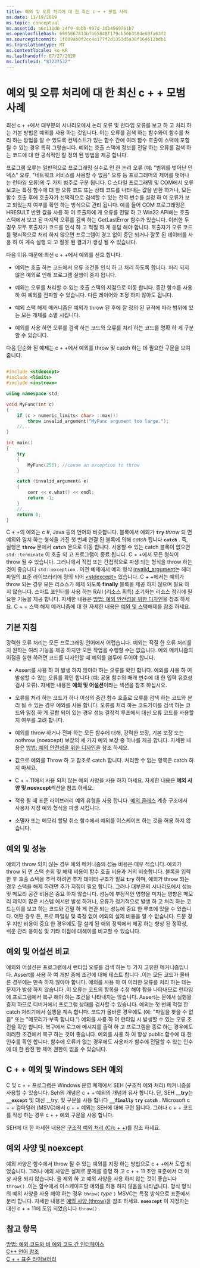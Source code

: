 ```yaml
---
title: 예외 및 오류 처리에 대 한 최신 c + + 모범 사례
ms.date: 11/19/2019
ms.topic: conceptual
ms.assetid: a6c111d0-24f9-4bbb-997d-3db4569761b7
ms.openlocfilehash: 6995867813bfb65848f179cb56b358de68fa63f2
ms.sourcegitcommit: 1f009ab0f2cc4a177f2d1353d5a38f164612bdb1
ms.translationtype: MT
ms.contentlocale: ko-KR
ms.lasthandoff: 07/27/2020
ms.locfileid: "87227532"
---
```

# <a name="modern-c-best-practices-for-exceptions-and-error-handling"></a>예외 및 오류 처리에 대 한 최신 c + + 모범 사례

최신 c + +에서 대부분의 시나리오에서 논리 오류 및 런타임 오류를 보고 하 고 처리 하는 기본 방법은 예외를 사용 하는 것입니다. 이는 오류를 검색 하는 함수와이 함수를 처리 하는 방법을 알 수 있도록 컨텍스트가 있는 함수 간에 여러 함수 호출이 스택에 포함 될 수 있는 경우 특히 그렇습니다. 예외는 호출 스택에 정보를 전달 하는 오류를 검색 하는 코드에 대 한 공식적인 잘 정의 된 방법을 제공 합니다.

프로그램 오류는 일반적으로 프로그래밍 실수로 인 한 논리 오류 (예: "범위를 벗어난 인덱스" 오류, "네트워크 서비스를 사용할 수 없음" 오류 등 프로그래머의 제어를 벗어나는 런타임 오류)의 두 가지 범주로 구분 됩니다. C 스타일 프로그래밍 및 COM에서 오류 보고는 특정 함수에 대 한 오류 코드 또는 상태 코드를 나타내는 값을 반환 하거나, 모든 함수 호출 후에 호출자가 선택적으로 검색할 수 있는 전역 변수를 설정 하 여 오류가 보고 되었는지 여부를 확인 하는 방식으로 관리 됩니다. 예를 들어 COM 프로그래밍은 HRESULT 반환 값을 사용 하 여 호출자에 게 오류를 전달 하 고 Win32 API에는 호출 스택에서 보고 된 마지막 오류를 검색 하는 GetLastError 함수가 있습니다. 이러한 두 경우 모두 호출자가 코드를 인식 하 고 적절 하 게 응답 해야 합니다. 호출자가 오류 코드를 명시적으로 처리 하지 않으면 프로그램이 경고 없이 중단 되거나 잘못 된 데이터를 사용 하 여 계속 실행 되 고 잘못 된 결과가 생성 될 수 있습니다.

다음 이유 때문에 최신 c + +에서 예외를 선호 합니다.

- 예외는 호출 하는 코드에서 오류 조건을 인식 하 고 처리 하도록 합니다. 처리 되지 않은 예외로 인해 프로그램 실행이 중지 됩니다.

- 예외는 오류를 처리할 수 있는 호출 스택의 지점으로 이동 합니다. 중간 함수를 사용 하 여 예외를 전파할 수 있습니다. 다른 레이어와 조정 하지 않아도 됩니다.

- 예외 스택 해제 메커니즘은 예외가 throw 된 후에 잘 정의 된 규칙에 따라 범위에 있는 모든 개체를 소멸 시킵니다.

- 예외를 사용 하면 오류를 검색 하는 코드와 오류를 처리 하는 코드를 명확 하 게 구분할 수 있습니다.

다음 단순화 된 예제는 c + +에서 예외를 throw 및 catch 하는 데 필요한 구문을 보여 줍니다.

```cpp

#include <stdexcept>
#include <limits>
#include <iostream>

using namespace std;

void MyFunc(int c)
{
    if (c > numeric_limits< char> ::max())
        throw invalid_argument("MyFunc argument too large.");
    //...
}

int main()
{
    try
    {
        MyFunc(256); //cause an exception to throw
    }

    catch (invalid_argument& e)
    {
        cerr << e.what() << endl;
        return -1;
    }
    //...
    return 0;
}
```

C + +의 예외는 c #, Java 등의 언어와 비슷합니다. 블록에서 예외가 **`try`** *throw* 되 면 예외와 일치 하는 형식을 가진 첫 번째 연결 된 블록에 의해 *catch* 됩니다 **`catch`** . 즉, 실행은 **`throw`** 문에서 **`catch`** 문으로 이동 합니다. 사용할 수 있는 catch 블록이 없으면 `std::terminate` 이 호출 되 고 프로그램이 종료 됩니다. C + +에서 모든 형식이 throw 될 수 있습니다. 그러나에서 직접 또는 간접적으로 파생 되는 형식을 throw 하는 것이 좋습니다 `std::exception` . 이전 예제에서 예외 형식 [invalid_argument](../standard-library/invalid-argument-class.md)는 헤더 파일의 표준 라이브러리에 정의 되어 [\<stdexcept>](../standard-library/stdexcept.md) 있습니다. C + +에서는 예외가 throw 되는 경우 모든 리소스가 해제 되도록 **finally** 블록을 제공 하지 않으며 필요 하지 않습니다. 스마트 포인터를 사용 하는 RAII (리소스 획득) 초기화는 리소스 정리에 필요한 기능을 제공 합니다. 자세한 내용은 [방법: 예외 안전성을 위한 디자인](how-to-design-for-exception-safety.md)을 참조 하세요. C + + 스택 해제 메커니즘에 대 한 자세한 내용은 [예외 및 스택](exceptions-and-stack-unwinding-in-cpp.md)해제를 참조 하세요.

## <a name="basic-guidelines"></a>기본 지침

강력한 오류 처리는 모든 프로그래밍 언어에서 어렵습니다. 예외는 적절 한 오류 처리를 지 원하는 여러 기능을 제공 하지만 모든 작업을 수행할 수는 없습니다. 예외 메커니즘의 이점을 실현 하려면 코드를 디자인할 때 예외를 염두에 두어야 합니다.

- Assert를 사용 하 여 발생 하지 않아야 하는 오류를 확인 합니다. 예외를 사용 하 여 발생할 수 있는 오류를 확인 합니다 (예: 공용 함수의 매개 변수에 대 한 입력 유효성 검사 오류). 자세한 내용은 **예외 및 어설션**이라는 섹션을 참조 하십시오.

- 오류를 처리 하는 코드가 하나 이상의 중간 함수 호출로 오류를 검색 하는 코드와 분리 될 수 있는 경우 예외를 사용 합니다. 오류를 처리 하는 코드가이를 검색 하는 코드와 밀접 하 게 결합 되어 있는 경우 성능 결정적 루프에서 대신 오류 코드를 사용할지 여부를 고려 합니다.

- 예외를 throw 하거나 전파 하는 모든 함수에 대해, 강력한 보장, 기본 보장 또는 nothrow (noexcept) 보장의 세 가지 예외 보장 중 하나를 제공 합니다. 자세한 내용은 [방법: 예외 안전성을 위한 디자인](how-to-design-for-exception-safety.md)을 참조 하세요.

- 값으로 예외를 Throw 하 고 참조로 catch 합니다. 처리할 수 없는 항목은 catch 하지 마세요.

- C + + 11에서 사용 되지 않는 예외 사양을 사용 하지 마세요. 자세한 내용은 **예외 사양 및 noexcept**섹션을 참조 하세요.

- 적용 될 때 표준 라이브러리 예외 유형을 사용 합니다. [예외 클래스](../standard-library/exception-class.md) 계층 구조에서 사용자 지정 예외 형식을 파생 시킵니다.

- 소멸자 또는 메모리 할당 취소 함수에서 예외를 이스케이프 하는 것을 허용 하지 않습니다.

## <a name="exceptions-and-performance"></a>예외 및 성능

예외가 throw 되지 않는 경우 예외 메커니즘의 성능 비용은 매우 적습니다. 예외가 throw 되 면 스택 순회 및 해제 비용이 함수 호출 비용과 거의 비슷합니다. 블록을 입력 한 후 호출 스택을 추적 하려면 추가 데이터 구조가 필요 **`try`** 하며, 예외가 throw 되는 경우 스택을 해제 하려면 추가 지침이 필요 합니다. 그러나 대부분의 시나리오에서 성능 및 메모리 공간 비용은 중요 하지 않습니다. 성능에 부정적인 영향을 미치는 영향은 메모리 제약이 많은 시스템 에서만 발생 하거나, 오류가 정기적으로 발생 하 고 처리 하는 코드는이를 보고 하는 코드와 긴밀 하 게 연관 되는 성능에 중요 한 루프에 있을 수 있습니다. 어떤 경우 든, 프로 파일링 및 측정 없이 예외의 실제 비용을 알 수 없습니다. 드문 경우 지만 비용이 중요 한 경우에도 잘 설계 된 예외 정책에서 제공 하는 향상 된 정확성, 쉬운 관리 용이성 및 기타 이점에 대해이를 비교할 수 있습니다.

## <a name="exceptions-vs-assertions"></a>예외 및 어설션 비교

예외와 어설션은 프로그램에서 런타임 오류를 검색 하는 두 가지 고유한 메커니즘입니다. Assert를 사용 하 여 개발 중에 조건에 대해 테스트 합니다 .이는 모든 코드가 올바른 경우에는 만족 하지 않아야 합니다. 예외를 사용 하 여 이러한 오류를 처리 하는 데는 문제가 발생 하지 않습니다 .이 오류는 코드의 항목을 수정 해야 함을 나타내므로 런타임에 프로그램에서 복구 해야 하는 조건을 나타내지는 않습니다. Assert는 문에서 실행을 중지 하므로 디버거에서 프로그램 상태를 검사할 수 있습니다. 예외는 첫 번째 적절 한 catch 처리기에서 실행을 계속 합니다. 코드가 올바른 경우에도 (예: "파일을 찾을 수 없음" 또는 "메모리가 부족 합니다.") 예외를 사용 하 여 런타임 시 발생할 수 있는 오류 조건을 확인 합니다. 복구에서 로그에 메시지를 출력 하 고 프로그램을 종료 하는 경우에도 이러한 조건에서 복구 하는 것이 좋습니다. 예외를 사용 하 여 항상 public 함수에 대 한 인수를 확인 합니다. 함수에 오류가 없는 경우에도 사용자가 함수에 전달할 수 있는 인수에 대 한 완전 한 제어 권한이 없을 수 있습니다.

## <a name="c-exceptions-versus-windows-seh-exceptions"></a>C + + 예외 및 Windows SEH 예외

C 및 c + + 프로그램은 Windows 운영 체제에서 SEH (구조적 예외 처리) 메커니즘을 사용할 수 있습니다. Seh의 개념은 c + + 예외의 개념과 유사 합니다. 단, SEH **__try**는 **`__except`** 및 대신 __try, 및 구문을 사용 합니다 **`__finally`** **`try`** **`catch`** . Microsoft c + + 컴파일러 (MSVC)에서 c + + 예외는 SEH에 대해 구현 됩니다. 그러나 c + + 코드를 작성 하는 경우 c + + 예외 구문을 사용 합니다.

SEH에 대 한 자세한 내용은 [구조적 예외 처리 (C/c + +)](structured-exception-handling-c-cpp.md)를 참조 하세요.

## <a name="exception-specifications-and-noexcept"></a>예외 사양 및 noexcept

예외 사양은 함수에서 throw 될 수 있는 예외를 지정 하는 방법으로 c + +에서 도입 되었습니다. 그러나 예외 사양은 실제로 문제를 증명 하 고 c + + 11 초안 표준에서 더 이상 사용 되지 않습니다. 을 제외 하 고 예외 사양을 사용 하지 않는 것이 좋습니다 `throw()` .이는 함수에서 이스케이프할 예외를 허용 하지 않음을 나타냅니다. 형식 형식의 예외 사양을 사용 해야 하는 경우 `throw(` *type* `)` MSVC는 특정 방식으로 표준에서 분리 합니다. 자세한 내용은 [예외 사양 (throw)](exception-specifications-throw-cpp.md)을 참조 하세요. **`noexcept`** 이 지정자는 대신 c + + 11에 도입 되었습니다 `throw()` .

## <a name="see-also"></a>참고 항목

[방법: 예외 코드와 비 예외 코드 간 인터페이스](../cpp/how-to-interface-between-exceptional-and-non-exceptional-code.md)<br/>
[C++ 언어 참조](../cpp/cpp-language-reference.md)<br/>
[C + + 표준 라이브러리](../standard-library/cpp-standard-library-reference.md)
